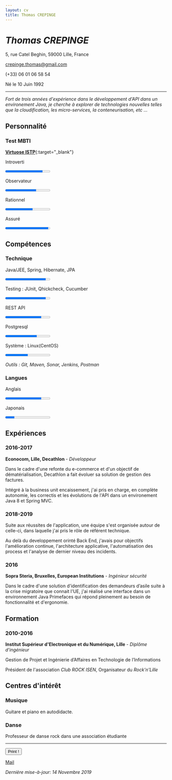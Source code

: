 ```yaml
---
layout: cv
title: Thomas CREPINGE
---
```

# *Thomas CREPINGE*

5, rue Catel Beghin, 59000 Lille, France

crepinge.thomas@gmail.com

(+33) 06 01 06 58 54

Né le 10 Juin 1992

---

*Fort de trois années d'expérience dans le développement d'API dans un environement Java, 
je cherche à explorer de technologies nouvelles telles que la cloudification, les micro-services, la conteneurisation, etc ...*

## Personnalité

### Test MBTI 
[**Virtuose ISTP**](https://www.16personalities.com/istps-at-work){:target="_blank"}

Introverti 

<progress max="100" value="83"></progress>

Observateur

<progress max="100" value="69"></progress>

Rationnel

<progress max="100" value="61"></progress>

<!-- Prospection : <progress max="100" value="58"></progress> -->

Assuré

<progress max="100" value="96"></progress>

## Compétences

### Technique
Java/JEE, Spring, Hibernate, JPA

<progress max="100" value="90"></progress>

Testing : JUnit, Qhickcheck, Cucumber

<progress max="100" value="90"></progress>

REST API

<progress max="100" value="80"></progress>

Postgresql

<progress max="100" value="70"></progress>

Système : Linux(CentOS)

<progress max="100" value="50"></progress>

*Outils : Git, Maven, Sonar, Jenkins, Postman*

### Langues
Anglais

<progress max="100" value="80"></progress>

Japonais

<progress max="100" value="20"></progress>

## Expériences

### 2016-2017
**Econocom, Lille, Decathlon** - *Développeur*

Dans le cadre d'une refonte du e-commerce et d'un objectif de dématérialisation, Decathlon a fait évoluer sa solution de gestion des factures.

Intégré à la business unit encaissement, j'ai pris en charge, en complète autonomie, les correctis et les évolutions de l'API dans un environement Java 8 et Spring MVC.

### 2018-2019

Suite aux réussites de l'application, une équipe s'est organisée autour de celle-ci, dans laquelle j'ai pris le rôle de référent technique.

Au delà du developpement orinté Back End, j'avais pour objectifs l'amélioration continue, l'architecture applicative, l'automatisation des process et l'analyse de dernier niveau des incidents.

### 2016
**Sopra Steria, Bruxelles, European Institutions** - *Ingénieur sécurité*

Dans le cadre d'une solution d'identification des demandeurs d’asile suite à la crise migratoire que connait l'UE, j'ai réalisé une interface dans un environnement Java Primefaces qui répond pleinement au besoin de fonctionnalité et d'ergonomie.

## Formation

### 2010-2016
**Institut Supérieur d'Electronique et du Numérique, Lille** - *Diplôme d'ingénieur*

Gestion de Projet et Ingénierie d’Affaires en Technologie de l’Informations

Président de l'association *Club ROCK ISEN*, Organisateur du *Rock'n'Lille*

## Centres d'intérêt

### Musique
Guitare et piano en autodidacte.

### Danse
Professeur de danse rock dans une association étudiante

---

<button id="bt-print" onclick="window.print();">Print !</button>

[Mail](mailto:crepinge.thomas@gmail.com)

*Dernière mise-à-jour: 14 Novembre 2019*



